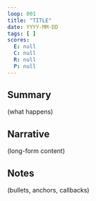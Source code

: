 ```yaml
---
loop: 001
title: "TITLE"
date: YYYY-MM-DD
tags: [ ]
scores:
  E: null
  C: null
  R: null
  P: null
---
```


## Summary
(what happens)

## Narrative
(long-form content)

## Notes
(bullets, anchors, callbacks)
